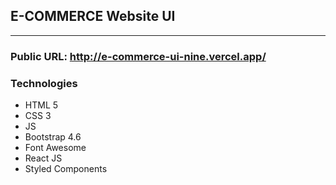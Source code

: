 ## E-COMMERCE Website UI

<hr>

### Public URL: http://e-commerce-ui-nine.vercel.app/

### Technologies

  - HTML 5
  - CSS 3
  - JS
  - Bootstrap 4.6
  - Font Awesome
  - React JS
  - Styled Components

